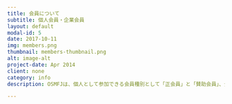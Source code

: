 ```yaml
---
title: 会員について
subtitle: 個人会員・企業会員
layout: default
modal-id: 5
date: 2017-10-11
img: members.png
thumbnail: members-thumbnail.png
alt: image-alt
project-date: Apr 2014
client: none
category: info
description: OSMFJは、個人として参加できる会員種別として「正会員」と「賛助会員」、企業として参加できる会員種別として「賛助会員」を設定しています。「一般社団法人オープンストリートマップ・ファウンデーション・ジャパン(略称:OSMFJ)」の理念に賛同し、活動に参加したり、援助してくださる方を募集しています。<br><br>正会員<br>2018年現在、正会員は募集しておりません。<br>賛助会員の募集<br>私たちの活動を応援していただける賛助会員募集しています。（法人、個人は問いません）<br>正会員としての活動はできないが、OSMFJの趣旨に賛同し、資金的に援助したいという方、賛助会員としてOSMFJを支えて頂けませんか？<br>また、賛助会員には会費以外特別な義務はありません。<br>会費<br><ul><li>賛助会員（法人）： （入会金なし、年会費一口50,000円）</li><li>賛助会員（個人）： （入会金なし、年会費3,500円）　（2016年年度改定）</li></ul>※その他寄付等については随時受け賜ります。

---
```


